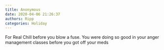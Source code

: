 ```yaml
---
title: Anonymous
date: 2020-04-06 21:26:37
authors: Ripp
categories: Holiday
---
```


 For Real
Chill before you blow a fuse.   You were doing so good in your anger management classes before you got off your meds